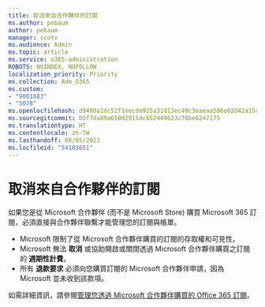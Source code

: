 ```yaml
---
title: 取消來自合作夥伴的訂閱
ms.author: pebaum
author: pebaum
manager: scotv
ms.audience: Admin
ms.topic: article
ms.service: o365-administration
ROBOTS: NOINDEX, NOFOLLOW
localization_priority: Priority
ms.collection: Adm_O365
ms.custom:
- "9001683"
- "5078"
ms.openlocfilehash: d9400a1dc52f1eecde925a31d13ec49c3eaeaa506e02d42a15c643259609ea24
ms.sourcegitcommit: b5f7da89a650d2915dc652449623c78be6247175
ms.translationtype: HT
ms.contentlocale: zh-TW
ms.lasthandoff: 08/05/2021
ms.locfileid: "54103651"
---
```

# <a name="cancel-subscription-from-partner"></a>取消來自合作夥伴的訂閱

如果您是從 Microsoft 合作夥伴 (而不是 Microsoft Store) 購買 Microsoft 365 訂閱，必須直接與合作夥伴聯繫才能管理您的訂閱與帳單。

- Microsoft 限制了從 Microsoft 合作夥伴購買的訂閱的存取權和可見性。 
- Microsoft 無法 **取消** 或協助開啟或關閉透過 Microsoft 合作夥伴購買之訂閱的 **週期性計費**。 
- 所有 **退款要求** 必須向您購買訂閱的 Microsoft 合作夥伴申請，因為 Microsoft 並未收到該款項。 

如需詳細資訊，請參閱[管理您透過 Microsoft 合作夥伴購買的 Office 365 訂閱](https://support.microsoft.com/help/4230739/microsoft-account-manage-office-365-subscription-from-third-party)。 
